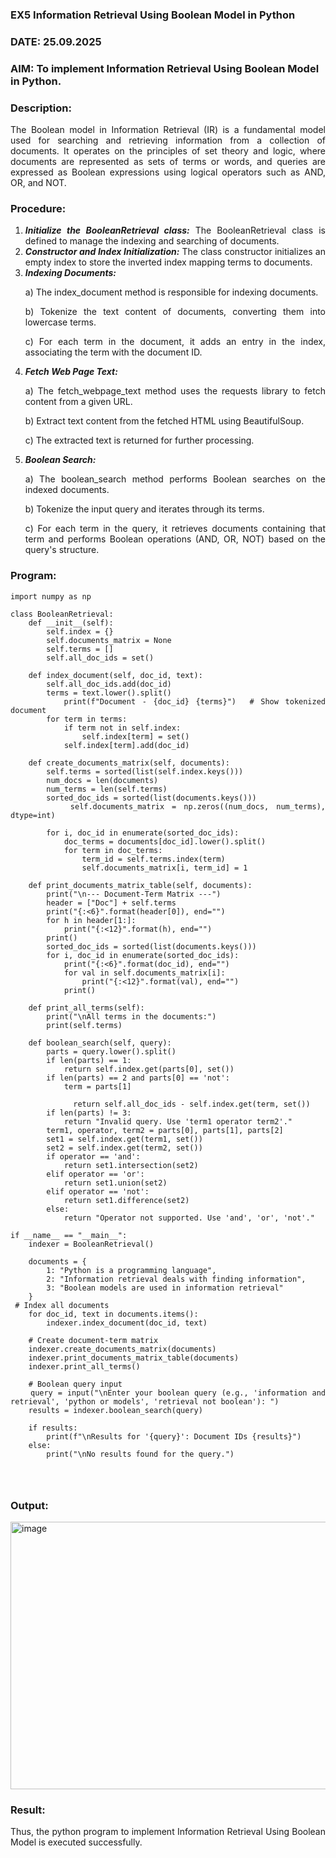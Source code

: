 ### EX5 Information Retrieval Using Boolean Model in Python
### DATE: 25.09.2025
### AIM: To implement Information Retrieval Using Boolean Model in Python.
### Description:
<div align = "justify">
The Boolean model in Information Retrieval (IR) is a fundamental model used for searching and retrieving information from a collection of documents. It operates on the principles of set theory and logic, where documents are represented as sets of terms or words, and queries are expressed as Boolean expressions using logical operators such as AND, OR, and NOT.
  
### Procedure:
1. ***Initialize the BooleanRetrieval class:*** The BooleanRetrieval class is defined to manage the indexing and searching of documents.
2. ***Constructor and Index Initialization:*** The class constructor initializes an empty index to store the inverted index mapping terms to documents.
3. ***Indexing Documents:***
    <p> a) The index_document method is responsible for indexing documents.
    <p> b) Tokenize the text content of documents, converting them into lowercase terms.
    <p> c) For each term in the document, it adds an entry in the index, associating the term with the document ID. </p>
4. ***Fetch Web Page Text:***
    <p>a) The fetch_webpage_text method uses the requests library to fetch content from a given URL.
    <p>b) Extract text content from the fetched HTML using BeautifulSoup.
    <p>c) The extracted text is returned for further processing.
5. ***Boolean Search:***
    <p>a) The boolean_search method performs Boolean searches on the indexed documents.
    <p>b) Tokenize the input query and iterates through its terms.
    <p>c) For each term in the query, it retrieves documents containing that term and performs Boolean operations (AND, OR, NOT) based on the query's structure.

### Program:
```
import numpy as np

class BooleanRetrieval:
    def __init__(self):
        self.index = {}
        self.documents_matrix = None
        self.terms = []
        self.all_doc_ids = set()

    def index_document(self, doc_id, text):
        self.all_doc_ids.add(doc_id)
        terms = text.lower().split()
        print(f"Document - {doc_id} {terms}")  # Show tokenized document
        for term in terms:
            if term not in self.index:
                self.index[term] = set()
            self.index[term].add(doc_id)

    def create_documents_matrix(self, documents):
        self.terms = sorted(list(self.index.keys()))
        num_docs = len(documents)
        num_terms = len(self.terms)
        sorted_doc_ids = sorted(list(documents.keys()))
        self.documents_matrix = np.zeros((num_docs, num_terms), dtype=int)

        for i, doc_id in enumerate(sorted_doc_ids):
            doc_terms = documents[doc_id].lower().split()
            for term in doc_terms:
                term_id = self.terms.index(term)
                self.documents_matrix[i, term_id] = 1

    def print_documents_matrix_table(self, documents):
        print("\n--- Document-Term Matrix ---")
        header = ["Doc"] + self.terms
        print("{:<6}".format(header[0]), end="")
        for h in header[1:]:
            print("{:<12}".format(h), end="")
        print()
        sorted_doc_ids = sorted(list(documents.keys()))
        for i, doc_id in enumerate(sorted_doc_ids):
            print("{:<6}".format(doc_id), end="")
            for val in self.documents_matrix[i]:
                print("{:<12}".format(val), end="")
            print()

    def print_all_terms(self):
        print("\nAll terms in the documents:")
        print(self.terms)

    def boolean_search(self, query):
        parts = query.lower().split()
        if len(parts) == 1:
            return self.index.get(parts[0], set())
        if len(parts) == 2 and parts[0] == 'not':
            term = parts[1]

              return self.all_doc_ids - self.index.get(term, set())
        if len(parts) != 3:
            return "Invalid query. Use 'term1 operator term2'."
        term1, operator, term2 = parts[0], parts[1], parts[2]
        set1 = self.index.get(term1, set())
        set2 = self.index.get(term2, set())
        if operator == 'and':
            return set1.intersection(set2)
        elif operator == 'or':
            return set1.union(set2)
        elif operator == 'not':
            return set1.difference(set2)
        else:
            return "Operator not supported. Use 'and', 'or', 'not'."

if __name__ == "__main__":
    indexer = BooleanRetrieval()

    documents = {
        1: "Python is a programming language",
        2: "Information retrieval deals with finding information",
        3: "Boolean models are used in information retrieval"
    }
 # Index all documents
    for doc_id, text in documents.items():
        indexer.index_document(doc_id, text)

    # Create document-term matrix
    indexer.create_documents_matrix(documents)
    indexer.print_documents_matrix_table(documents)
    indexer.print_all_terms()

    # Boolean query input
    query = input("\nEnter your boolean query (e.g., 'information and retrieval', 'python or models', 'retrieval not boolean'): ")
    results = indexer.boolean_search(query)

    if results:
        print(f"\nResults for '{query}': Document IDs {results}")
    else:
        print("\nNo results found for the query.")

   
       
```

### Output:

<img width="1429" height="428" alt="image" src="https://github.com/user-attachments/assets/f3238509-c502-4e38-b154-28b6ded1e857" />


### Result:
Thus, the python program to implement Information Retrieval Using Boolean Model is executed successfully.


